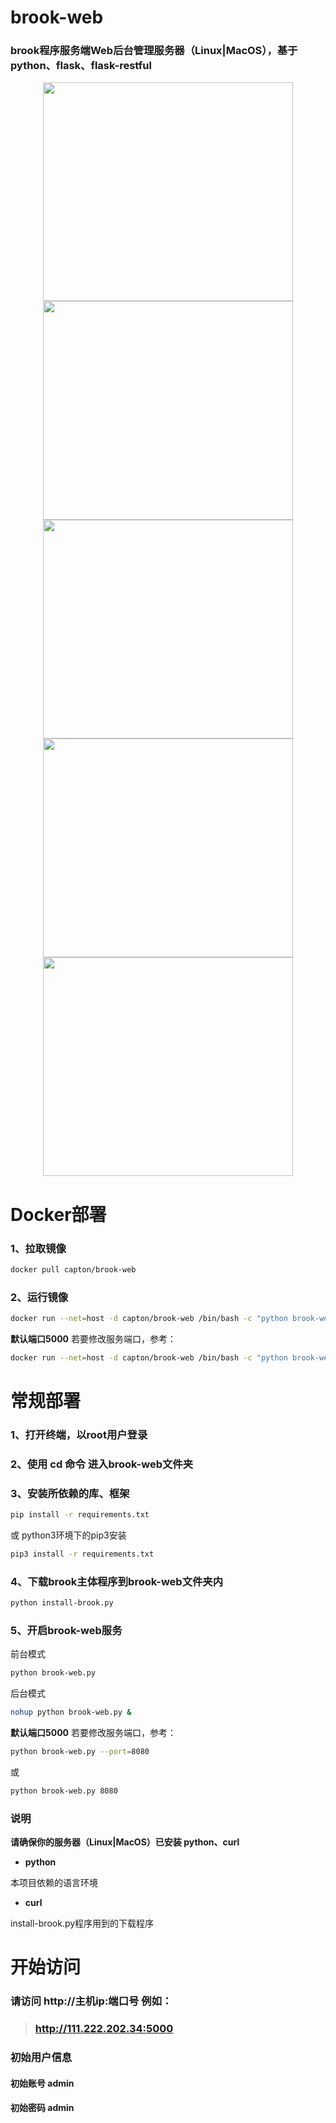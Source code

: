 # brook-web
### brook程序服务端Web后台管理服务器（Linux|MacOS），基于python、flask、flask-restful

<div align="center">
<img src="https://raw.githubusercontent.com/Ccapton/brook-web/master/image/brook-web.jpeg" height="350" width="400" >  
<img src="https://raw.githubusercontent.com/Ccapton/brook-web/master/image/brook-web2.jpeg" height="350" width="400" >  
<img src="https://raw.githubusercontent.com/Ccapton/brook-web/master/image/brook-web3.jpeg" height="350" width="400" >  
<img src="https://raw.githubusercontent.com/Ccapton/brook-web/master/image/brook-web4.jpeg" height="350" width="400" >  
<img src="https://raw.githubusercontent.com/Ccapton/brook-web/master/image/brook-web5.jpeg" height="350" width="400" >  
</div>

# Docker部署

### 1、拉取镜像
``` bash
docker pull capton/brook-web
```
### 2、运行镜像
``` bash
docker run --net=host -d capton/brook-web /bin/bash -c "python brook-web.py 5000"
```
**默认端口5000**
若要修改服务端口，参考：
``` bash
docker run --net=host -d capton/brook-web /bin/bash -c "python brook-web.py 8080"
```

# 常规部署
### 1、打开终端，以root用户登录
### 2、使用 cd 命令 进入brook-web文件夹 
### 3、安装所依赖的库、框架
``` bash
pip install -r requirements.txt
```
或 python3环境下的pip3安装
``` bash
pip3 install -r requirements.txt
```
### 4、下载brook主体程序到brook-web文件夹内
``` bash
python install-brook.py
```

### 5、开启brook-web服务
前台模式
``` bash
python brook-web.py
```
后台模式
``` bash
nohup python brook-web.py &
```

**默认端口5000**
若要修改服务端口，参考：
``` bash
python brook-web.py --port=8080
```
或
``` bash
python brook-web.py 8080
```

### 说明
**请确保你的服务器（Linux|MacOS）已安装 python、curl**
- **python** 

本项目依赖的语言环境
- **curl** 

install-brook.py程序用到的下载程序

# 开始访问

### 请访问 http://主机ip:端口号 例如：

> ### http://111.222.202.34:5000 

### 初始用户信息
#### 初始账号 admin 

#### 初始密码 admin


 
